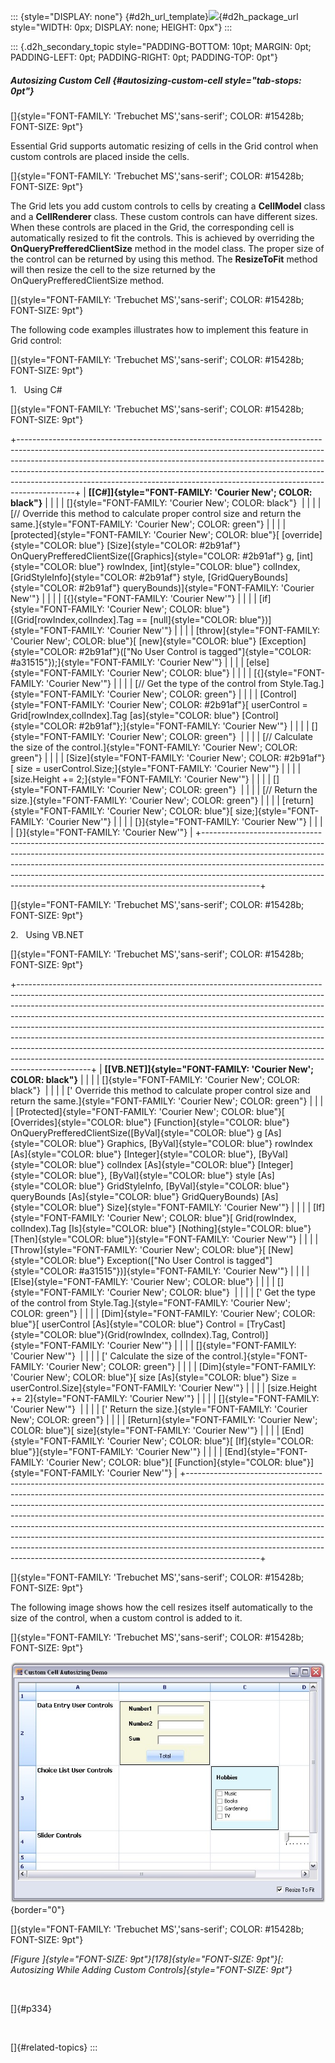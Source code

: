 ::: {style="DISPLAY: none"}
[](ms-xhelp:///?Id=d2h_url_template){#d2h_url_template}![](!package_url!){#d2h_package_url style="WIDTH: 0px; DISPLAY: none; HEIGHT: 0px"}
:::

::: {.d2h_secondary_topic style="PADDING-BOTTOM: 10pt; MARGIN: 0pt; PADDING-LEFT: 0pt; PADDING-RIGHT: 0pt; PADDING-TOP: 0pt"}
##### Autosizing Custom Cell {#autosizing-custom-cell style="tab-stops: 0pt"}

[]{style="FONT-FAMILY: 'Trebuchet MS','sans-serif'; COLOR: #15428b; FONT-SIZE: 9pt"} 

Essential Grid supports automatic resizing of cells in the Grid control when custom controls are placed inside the cells.

[]{style="FONT-FAMILY: 'Trebuchet MS','sans-serif'; COLOR: #15428b; FONT-SIZE: 9pt"} 

The Grid lets you add custom controls to cells by creating a **CellModel** class and a **CellRenderer** class. These custom controls can have different sizes. When these controls are placed in the Grid, the corresponding cell is automatically resized to fit the controls. This is achieved by overriding the **OnQueryPrefferedClientSize** method in the model class. The proper size of the control can be returned by using this method. The **ResizeToFit** method will then resize the cell to the size returned by the OnQueryPrefferedClientSize method.

[]{style="FONT-FAMILY: 'Trebuchet MS','sans-serif'; COLOR: #15428b; FONT-SIZE: 9pt"} 

The following code examples illustrates how to implement this feature in Grid control:

[]{style="FONT-FAMILY: 'Trebuchet MS','sans-serif'; COLOR: #15428b; FONT-SIZE: 9pt"} 

1.   Using C#

[]{style="FONT-FAMILY: 'Trebuchet MS','sans-serif'; COLOR: #15428b; FONT-SIZE: 9pt"} 

+--------------------------------------------------------------------------------------------------------------------------------------------------------------------------------------------------------------------------------------------------------------------------------------------------------------------------------------------------------------------------------------------------------------------+
| **[\[C#\]]{style="FONT-FAMILY: 'Courier New'; COLOR: black"}**                                                                                                                                                                                                                                                                                                                                                     |
|                                                                                                                                                                                                                                                                                                                                                                                                                    |
| []{style="FONT-FAMILY: 'Courier New'; COLOR: black"}                                                                                                                                                                                                                                                                                                                                                               |
|                                                                                                                                                                                                                                                                                                                                                                                                                    |
| [// Override this method to calculate proper control size and return the same.]{style="FONT-FAMILY: 'Courier New'; COLOR: green"}                                                                                                                                                                                                                                                                                  |
|                                                                                                                                                                                                                                                                                                                                                                                                                    |
| [protected]{style="FONT-FAMILY: 'Courier New'; COLOR: blue"}[ [override]{style="COLOR: blue"} [Size]{style="COLOR: #2b91af"} OnQueryPrefferedClientSize([Graphics]{style="COLOR: #2b91af"} g, [int]{style="COLOR: blue"} rowIndex, [int]{style="COLOR: blue"} colIndex, [GridStyleInfo]{style="COLOR: #2b91af"} style, [GridQueryBounds]{style="COLOR: #2b91af"} queryBounds)]{style="FONT-FAMILY: 'Courier New'"} |
|                                                                                                                                                                                                                                                                                                                                                                                                                    |
| [{]{style="FONT-FAMILY: 'Courier New'"}                                                                                                                                                                                                                                                                                                                                                                            |
|                                                                                                                                                                                                                                                                                                                                                                                                                    |
| [if]{style="FONT-FAMILY: 'Courier New'; COLOR: blue"}[(Grid\[rowIndex,colIndex\].Tag == [null]{style="COLOR: blue"})]{style="FONT-FAMILY: 'Courier New'"}                                                                                                                                                                                                                                                          |
|                                                                                                                                                                                                                                                                                                                                                                                                                    |
| [throw]{style="FONT-FAMILY: 'Courier New'; COLOR: blue"}[ [new]{style="COLOR: blue"} [Exception]{style="COLOR: #2b91af"}([\"No User Control is tagged\"]{style="COLOR: #a31515"});]{style="FONT-FAMILY: 'Courier New'"}                                                                                                                                                                                            |
|                                                                                                                                                                                                                                                                                                                                                                                                                    |
| [else]{style="FONT-FAMILY: 'Courier New'; COLOR: blue"}                                                                                                                                                                                                                                                                                                                                                            |
|                                                                                                                                                                                                                                                                                                                                                                                                                    |
| [{]{style="FONT-FAMILY: 'Courier New'"}                                                                                                                                                                                                                                                                                                                                                                            |
|                                                                                                                                                                                                                                                                                                                                                                                                                    |
| [// Get the type of the control from Style.Tag.]{style="FONT-FAMILY: 'Courier New'; COLOR: green"}                                                                                                                                                                                                                                                                                                                 |
|                                                                                                                                                                                                                                                                                                                                                                                                                    |
| [Control]{style="FONT-FAMILY: 'Courier New'; COLOR: #2b91af"}[ userControl = Grid\[rowIndex,colIndex\].Tag [as]{style="COLOR: blue"} [Control]{style="COLOR: #2b91af"};]{style="FONT-FAMILY: 'Courier New'"}                                                                                                                                                                                                       |
|                                                                                                                                                                                                                                                                                                                                                                                                                    |
| []{style="FONT-FAMILY: 'Courier New'; COLOR: green"}                                                                                                                                                                                                                                                                                                                                                               |
|                                                                                                                                                                                                                                                                                                                                                                                                                    |
| [// Calculate the size of the control.]{style="FONT-FAMILY: 'Courier New'; COLOR: green"}                                                                                                                                                                                                                                                                                                                          |
|                                                                                                                                                                                                                                                                                                                                                                                                                    |
| [Size]{style="FONT-FAMILY: 'Courier New'; COLOR: #2b91af"}[ size = userControl.Size;]{style="FONT-FAMILY: 'Courier New'"}                                                                                                                                                                                                                                                                                          |
|                                                                                                                                                                                                                                                                                                                                                                                                                    |
| [size.Height += 2;]{style="FONT-FAMILY: 'Courier New'"}                                                                                                                                                                                                                                                                                                                                                            |
|                                                                                                                                                                                                                                                                                                                                                                                                                    |
| []{style="FONT-FAMILY: 'Courier New'; COLOR: green"}                                                                                                                                                                                                                                                                                                                                                               |
|                                                                                                                                                                                                                                                                                                                                                                                                                    |
| [// Return the size.]{style="FONT-FAMILY: 'Courier New'; COLOR: green"}                                                                                                                                                                                                                                                                                                                                            |
|                                                                                                                                                                                                                                                                                                                                                                                                                    |
| [return]{style="FONT-FAMILY: 'Courier New'; COLOR: blue"}[ size;]{style="FONT-FAMILY: 'Courier New'"}                                                                                                                                                                                                                                                                                                              |
|                                                                                                                                                                                                                                                                                                                                                                                                                    |
| [}]{style="FONT-FAMILY: 'Courier New'"}                                                                                                                                                                                                                                                                                                                                                                            |
|                                                                                                                                                                                                                                                                                                                                                                                                                    |
| [}]{style="FONT-FAMILY: 'Courier New'"}                                                                                                                                                                                                                                                                                                                                                                            |
+--------------------------------------------------------------------------------------------------------------------------------------------------------------------------------------------------------------------------------------------------------------------------------------------------------------------------------------------------------------------------------------------------------------------+

[]{style="FONT-FAMILY: 'Trebuchet MS','sans-serif'; COLOR: #15428b; FONT-SIZE: 9pt"} 

2.   Using VB.NET

[]{style="FONT-FAMILY: 'Trebuchet MS','sans-serif'; COLOR: #15428b; FONT-SIZE: 9pt"} 

+------------------------------------------------------------------------------------------------------------------------------------------------------------------------------------------------------------------------------------------------------------------------------------------------------------------------------------------------------------------------------------------------------------------------------------------------------------------------------------------------------------------------------------------------------------------------------------------------------------------------------------------------------------------+
| **[\[VB.NET\]]{style="FONT-FAMILY: 'Courier New'; COLOR: black"}**                                                                                                                                                                                                                                                                                                                                                                                                                                                                                                                                                                                               |
|                                                                                                                                                                                                                                                                                                                                                                                                                                                                                                                                                                                                                                                                  |
| []{style="FONT-FAMILY: 'Courier New'; COLOR: black"}                                                                                                                                                                                                                                                                                                                                                                                                                                                                                                                                                                                                             |
|                                                                                                                                                                                                                                                                                                                                                                                                                                                                                                                                                                                                                                                                  |
| [\' Override this method to calculate proper control size and return the same.]{style="FONT-FAMILY: 'Courier New'; COLOR: green"}                                                                                                                                                                                                                                                                                                                                                                                                                                                                                                                                |
|                                                                                                                                                                                                                                                                                                                                                                                                                                                                                                                                                                                                                                                                  |
| [Protected]{style="FONT-FAMILY: 'Courier New'; COLOR: blue"}[ [Overrides]{style="COLOR: blue"} [Function]{style="COLOR: blue"} OnQueryPrefferedClientSize([ByVal]{style="COLOR: blue"} g [As]{style="COLOR: blue"} Graphics, [ByVal]{style="COLOR: blue"} rowIndex [As]{style="COLOR: blue"} [Integer]{style="COLOR: blue"}, [ByVal]{style="COLOR: blue"} colIndex [As]{style="COLOR: blue"} [Integer]{style="COLOR: blue"}, [ByVal]{style="COLOR: blue"} style [As]{style="COLOR: blue"} GridStyleInfo, [ByVal]{style="COLOR: blue"} queryBounds [As]{style="COLOR: blue"} GridQueryBounds) [As]{style="COLOR: blue"} Size]{style="FONT-FAMILY: 'Courier New'"} |
|                                                                                                                                                                                                                                                                                                                                                                                                                                                                                                                                                                                                                                                                  |
| [If]{style="FONT-FAMILY: 'Courier New'; COLOR: blue"}[ Grid(rowIndex, colIndex).Tag [Is]{style="COLOR: blue"} [Nothing]{style="COLOR: blue"} [Then]{style="COLOR: blue"}]{style="FONT-FAMILY: 'Courier New'"}                                                                                                                                                                                                                                                                                                                                                                                                                                                    |
|                                                                                                                                                                                                                                                                                                                                                                                                                                                                                                                                                                                                                                                                  |
| [Throw]{style="FONT-FAMILY: 'Courier New'; COLOR: blue"}[ [New]{style="COLOR: blue"} Exception([\"No User Control is tagged\"]{style="COLOR: #a31515"})]{style="FONT-FAMILY: 'Courier New'"}                                                                                                                                                                                                                                                                                                                                                                                                                                                                     |
|                                                                                                                                                                                                                                                                                                                                                                                                                                                                                                                                                                                                                                                                  |
| [Else]{style="FONT-FAMILY: 'Courier New'; COLOR: blue"}                                                                                                                                                                                                                                                                                                                                                                                                                                                                                                                                                                                                          |
|                                                                                                                                                                                                                                                                                                                                                                                                                                                                                                                                                                                                                                                                  |
| []{style="FONT-FAMILY: 'Courier New'; COLOR: blue"}                                                                                                                                                                                                                                                                                                                                                                                                                                                                                                                                                                                                              |
|                                                                                                                                                                                                                                                                                                                                                                                                                                                                                                                                                                                                                                                                  |
| [\' Get the type of the control from Style.Tag.]{style="FONT-FAMILY: 'Courier New'; COLOR: green"}                                                                                                                                                                                                                                                                                                                                                                                                                                                                                                                                                               |
|                                                                                                                                                                                                                                                                                                                                                                                                                                                                                                                                                                                                                                                                  |
| [Dim]{style="FONT-FAMILY: 'Courier New'; COLOR: blue"}[ userControl [As]{style="COLOR: blue"} Control = [TryCast]{style="COLOR: blue"}(Grid(rowIndex, colIndex).Tag, Control)]{style="FONT-FAMILY: 'Courier New'"}                                                                                                                                                                                                                                                                                                                                                                                                                                               |
|                                                                                                                                                                                                                                                                                                                                                                                                                                                                                                                                                                                                                                                                  |
| []{style="FONT-FAMILY: 'Courier New'"}                                                                                                                                                                                                                                                                                                                                                                                                                                                                                                                                                                                                                           |
|                                                                                                                                                                                                                                                                                                                                                                                                                                                                                                                                                                                                                                                                  |
| [\' Calculate the size of the control.]{style="FONT-FAMILY: 'Courier New'; COLOR: green"}                                                                                                                                                                                                                                                                                                                                                                                                                                                                                                                                                                        |
|                                                                                                                                                                                                                                                                                                                                                                                                                                                                                                                                                                                                                                                                  |
| [Dim]{style="FONT-FAMILY: 'Courier New'; COLOR: blue"}[ size [As]{style="COLOR: blue"} Size = userControl.Size]{style="FONT-FAMILY: 'Courier New'"}                                                                                                                                                                                                                                                                                                                                                                                                                                                                                                              |
|                                                                                                                                                                                                                                                                                                                                                                                                                                                                                                                                                                                                                                                                  |
| [size.Height += 2]{style="FONT-FAMILY: 'Courier New'"}                                                                                                                                                                                                                                                                                                                                                                                                                                                                                                                                                                                                           |
|                                                                                                                                                                                                                                                                                                                                                                                                                                                                                                                                                                                                                                                                  |
| []{style="FONT-FAMILY: 'Courier New'"}                                                                                                                                                                                                                                                                                                                                                                                                                                                                                                                                                                                                                           |
|                                                                                                                                                                                                                                                                                                                                                                                                                                                                                                                                                                                                                                                                  |
| [\' Return the size.]{style="FONT-FAMILY: 'Courier New'; COLOR: green"}                                                                                                                                                                                                                                                                                                                                                                                                                                                                                                                                                                                          |
|                                                                                                                                                                                                                                                                                                                                                                                                                                                                                                                                                                                                                                                                  |
| [Return]{style="FONT-FAMILY: 'Courier New'; COLOR: blue"}[ size]{style="FONT-FAMILY: 'Courier New'"}                                                                                                                                                                                                                                                                                                                                                                                                                                                                                                                                                             |
|                                                                                                                                                                                                                                                                                                                                                                                                                                                                                                                                                                                                                                                                  |
| [End]{style="FONT-FAMILY: 'Courier New'; COLOR: blue"}[ [If]{style="COLOR: blue"}]{style="FONT-FAMILY: 'Courier New'"}                                                                                                                                                                                                                                                                                                                                                                                                                                                                                                                                           |
|                                                                                                                                                                                                                                                                                                                                                                                                                                                                                                                                                                                                                                                                  |
| [End]{style="FONT-FAMILY: 'Courier New'; COLOR: blue"}[ [Function]{style="COLOR: blue"}]{style="FONT-FAMILY: 'Courier New'"}                                                                                                                                                                                                                                                                                                                                                                                                                                                                                                                                     |
+------------------------------------------------------------------------------------------------------------------------------------------------------------------------------------------------------------------------------------------------------------------------------------------------------------------------------------------------------------------------------------------------------------------------------------------------------------------------------------------------------------------------------------------------------------------------------------------------------------------------------------------------------------------+

[]{style="FONT-FAMILY: 'Trebuchet MS','sans-serif'; COLOR: #15428b; FONT-SIZE: 9pt"} 

The following image shows how the cell resizes itself automatically to the size of the control, when a custom control is added to it.

[]{style="FONT-FAMILY: 'Trebuchet MS','sans-serif'; COLOR: #15428b; FONT-SIZE: 9pt"} 

![](ImagesExt/image91_239.jpg){border="0"}

[]{style="FONT-FAMILY: 'Trebuchet MS','sans-serif'; COLOR: #15428b; FONT-SIZE: 9pt"} 

*[Figure ]{style="FONT-SIZE: 9pt"}[178]{style="FONT-SIZE: 9pt"}[: Autosizing While Adding Custom Controls]{style="FONT-SIZE: 9pt"}*

 

[]{#p334} 

 

[]{#related-topics}
:::
